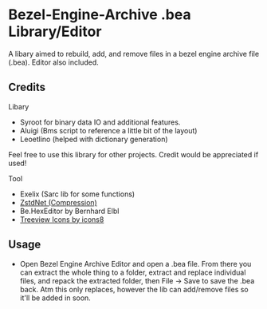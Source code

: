 # Bezel-Engine-Archive .bea Library/Editor
A libary aimed to rebuild, add, and remove files in a bezel engine archive file (.bea).
Editor also included.

## Credits
Libary
- Syroot for binary data IO and additional features. 
- Aluigi (Bms script to reference a little bit of the layout)
- Leoetlino (helped with dictionary generation)

Feel free to use this library for other projects. Credit would be appreciated if used! 

Tool
- Exelix (Sarc lib for some functions)
- [ZstdNet (Compression)](https://github.com/skbkontur/ZstdNet)
- Be.HexEditor by Bernhard Elbl
- [Treeview Icons by icons8](https://icons8.com/)

## Usage
- Open Bezel Engine Archive Editor and open a .bea file. From there you can extract the whole thing to a folder, extract and replace individual files, and repack the extracted folder, then File -> Save to save the .bea back. Atm this only replaces, however the lib can add/remove files so it'll be added in soon.


